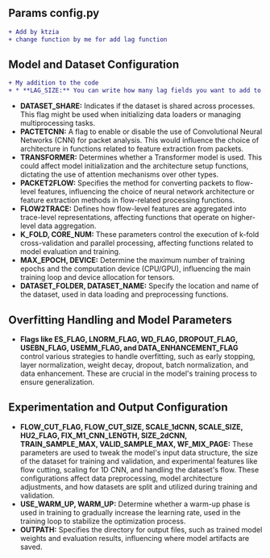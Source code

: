 ## Params config.py 
```diff
+ Add by ktzia
+ change function by me for add lag function
```

## Model and Dataset Configuration
```diff
+ My addition to the code
+ * **LAG_SIZE:** You can write how many lag fields you want to add to the packet vector where 0 means one field with one interval and n means n-1 additional fields.

```


* **DATASET_SHARE:** Indicates if the dataset is shared across processes. This flag might be used when initializing data loaders or managing multiprocessing tasks.
* **PACTETCNN:** A flag to enable or disable the use of Convolutional Neural Networks (CNN) for packet analysis. This would influence the choice of architecture in functions related to feature extraction from packets.
* **TRANSFORMER:** Determines whether a Transformer model is used. This could affect model initialization and the architecture setup functions, dictating the use of attention mechanisms over other types.
* **PACKET2FLOW:** Specifies the method for converting packets to flow-level features, influencing the choice of neural network architecture or feature extraction methods in flow-related processing functions.
* **FLOW2TRACE:** Defines how flow-level features are aggregated into trace-level representations, affecting functions that operate on higher-level data aggregation.
* **K_FOLD, CORE_NUM:** These parameters control the execution of k-fold cross-validation and parallel processing, affecting functions related to model evaluation and training.
* **MAX_EPOCH, DEVICE:** Determine the maximum number of training epochs and the computation device (CPU/GPU), influencing the main training loop and device allocation for tensors.
* **DATASET_FOLDER, DATASET_NAME:** Specify the location and name of the dataset, used in data loading and preprocessing functions.
## Overfitting Handling and Model Parameters
* **Flags like ES_FLAG, LNORM_FLAG, WD_FLAG, DROPOUT_FLAG, USEBN_FLAG, USEMM_FLAG, and DATA_ENHANCEMENT_FLAG** control various strategies to handle overfitting, such as early stopping, layer normalization, weight decay, dropout, batch normalization, and data enhancement. These are crucial in the model's training process to ensure generalization.
## Experimentation and Output Configuration
* **FLOW_CUT_FLAG, FLOW_CUT_SIZE, SCALE_1dCNN, SCALE_SIZE, HU2_FLAG, FIX_M1_CNN_LENGTH, SIZE_2dCNN, TRAIN_SAMPLE_MAX, VALID_SAMPLE_MAX, WF_MIX_PAGE:** These parameters are used to tweak the model's input data structure, the size of the dataset for training and validation, and experimental features like flow cutting, scaling for 1D CNN, and handling the dataset's flow. These configurations affect data preprocessing, model architecture adjustments, and how datasets are split and utilized during training and validation.
* **USE_WARM_UP, WARM_UP:** Determine whether a warm-up phase is used in training to gradually increase the learning rate, used in the training loop to stabilize the optimization process.
* **OUTPATH:** Specifies the directory for output files, such as trained model weights and evaluation results, influencing where model artifacts are saved.
